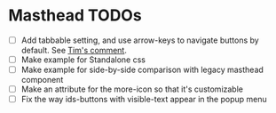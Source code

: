 # Masthead TODOs

- [ ] Add tabbable setting, and use arrow-keys to navigate buttons by default. See [Tim's comment](https://github.com/infor-design/enterprise-wc/pull/456#pullrequestreview-829038844).
- [ ] Make example for Standalone css
- [ ] Make example for side-by-side comparison with legacy masthead component
- [ ] Make an attribute for the more-icon so that it's customizable
- [ ] Fix the way ids-buttons with visible-text appear in the popup menu
